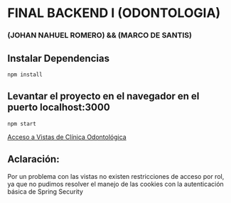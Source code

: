 # FINAL BACKEND I (ODONTOLOGIA)

### (JOHAN NAHUEL ROMERO) && (MARCO DE SANTIS)


##  Instalar Dependencias

    npm install

##  Levantar el proyecto en el navegador en el puerto localhost:3000

    npm start



[Acceso a Vistas de Clínica Odontológica](https://laura-2950.github.io/FrontEnd_Clinica_odontologica/)

##  Aclaración:
Por un problema con las vistas no existen restricciones de acceso por rol, ya que no pudimos resolver el manejo de las cookies con la autenticación básica de Spring Security